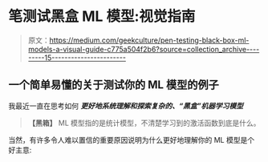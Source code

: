 # 笔测试黑盒 ML 模型:视觉指南

> 原文：<https://medium.com/geekculture/pen-testing-black-box-ml-models-a-visual-guide-c775a504f2b6?source=collection_archive---------15----------------------->

## 一个简单易懂的关于测试你的 ML 模型的例子

我最近一直在思考如何 ***更好地系统理解和探索复杂的、“黑盒”机器学习模型***

> **【黑箱】** ML 模型指的是统计模型，不清楚学习到的激活函数到底是什么。

当然，有许多令人难以置信的重要原因说明为什么更好地理解你的 ML 模型是个好主意: